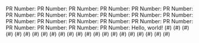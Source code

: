PR Number: PR Number: PR Number: PR Number: PR Number: PR Number: PR Number: PR Number: PR Number: PR Number: PR Number: PR Number: PR Number: PR Number: PR Number: PR Number: PR Number: PR Number: PR Number: PR Number: PR Number: PR Number: Hello, world! (#) (#) (#) (#) (#) (#) (#) (#) (#) (#) (#) (#) (#) (#) (#) (#) (#) (#) (#) (#) (#) (#)
